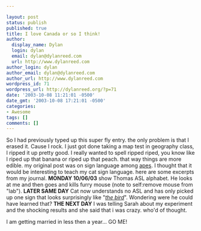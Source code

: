 ```yaml
---

layout: post
status: publish
published: true
title: I love Canada or so I think!
author:
  display_name: Dylan
  login: dylan
  email: dylan@dylanreed.com
  url: http://www.dylanreed.com
author_login: dylan
author_email: dylan@dylanreed.com
author_url: http://www.dylanreed.com
wordpress_id: 71
wordpress_url: http://dylanreed.org/?p=71
date: '2003-10-08 11:21:01 -0500'
date_gmt: '2003-10-08 17:21:01 -0500'
categories:
- Awesome
tags: []
comments: []
---
```


So I had previously typed up this super fly entry. the only problem is that I erased it. Cause I rock. I just got done taking a map test in geography class, I ripped it up pretty good. I really wanted to spell ripped riped, you know like I riped up that banana or riped up that peach. that way things are more edible. my original post was on sign language among [apes][1]. I thought that it would be interesting to teach my cat sign language. here are some excerpts from my journal. **MONDAY 10/06/03** show Thomas ASL alphabet. He looks at me and then goes and kills furry mouse (note to self:remove mouse from "lab"). **LATER SAME DAY** Cat now understands no ASL and has only picked up one sign that looks surprisingly like "_[the bird][2]_". Wondering were he could have learned that? **THE NEXT DAY** I was telling Sarah about my experiment and the shocking results and she said that i was crazy. who'd of thought.

   [1]: http://www.koko.org
   [2]: http://www.homestarrunner.com/sbemail24.html

I am getting married in less then a year... GO ME!
